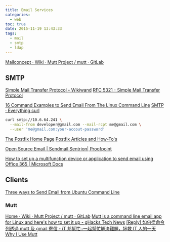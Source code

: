 ```yaml
---
title: Email Services
categories:
  - web
toc: true
date: 2015-11-19 13:43:33
tags:
  - mail
  - smtp
  - ldap
---
```


[Mailconcept · Wiki · Mutt Project / mutt · GitLab](https://gitlab.com/muttmua/mutt/wikis/MailConcept)

## SMTP

[Simple Mail Transfer Protocol - Wikiwand](http://www.wikiwand.com/en/Simple_Mail_Transfer_Protocol)
[RFC 5321 - Simple Mail Transfer Protocol](https://tools.ietf.org/html/rfc5321)

[16 Command Examples to Send Email From The Linux Command Line](https://blog.edmdesigner.com/send-email-from-linux-command-line/)
[SMTP · Everything curl](https://ec.haxx.se/usingcurl-smtp.html)

```sh
curl smtp://10.6.64.241 \
  --mail-from developer@gmail.com --mail-rcpt me@gmail.com \
  --user 'me@gmail.com:your-accout-password'
```

[The Postfix Home Page](http://www.postfix.org/)
[Postfix Articles and How-To's](http://www.seaglass.com/postfix/articles.html)

[Open Source Email | Sendmail Sentrion| Proofpoint](https://www.proofpoint.com/us/open-source-email-solution)

[How to set up a multifunction device or application to send email using Office 365 | Microsoft Docs](https://docs.microsoft.com/en-us/Exchange/mail-flow-best-practices/how-to-set-up-a-multifunction-device-or-application-to-send-email-using-office-3)

## Clients

[Three ways to Send Email from Ubuntu Command Line](https://vitux.com/three-ways-to-send-email-from-ubuntu-command-line/)

### Mutt

[Home · Wiki · Mutt Project / mutt · GitLab](https://gitlab.com/muttmua/mutt/wikis/home)
[Mutt is a command line email app for Linux and here's how to set it up - gHacks Tech News](https://www.ghacks.net/2019/11/23/mutt-is-a-command-line-email-app-for-linux-and-heres-how-to-set-it-up/)
[[Reply] 如何從命令列透過 mutt 及 gmail 寄信 - iT 邦幫忙::一起幫忙解決難題，拯救 IT 人的一天](https://ithelp.ithome.com.tw/articles/10054431)
[Why I Use Mutt](https://www.marksanborn.net/software/why-i-use-mutt/)
